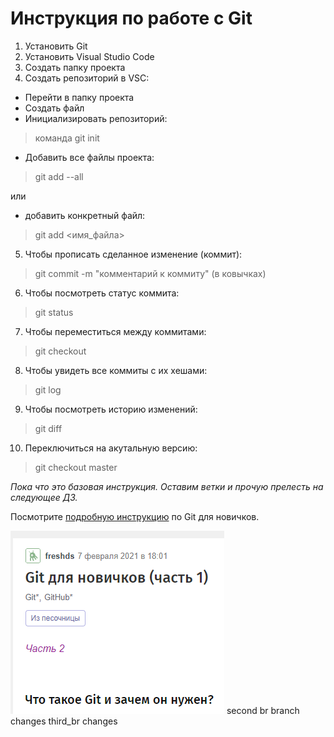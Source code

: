 # Инструкция по работе с Git

1. Установить Git
2. Установить Visual Studio Code
3. Создать папку проекта
4. Создать репозиторий в VSC:
* Перейти в папку проекта 
* Создать файл
* Инициализировать репозиторий:
> команда git init 
* Добавить все файлы проекта: 
> git add --all

или

* добавить конкретный файл:
> git add <имя_файла>

5. Чтобы прописать сделанное изменение (коммит):
> git commit -m "комментарий к коммиту" (в ковычках) 
6. Чтобы посмотреть статус коммита:
> git status
7. Чтобы переместиться между коммитами:
> git checkout
8. Чтобы увидеть все коммиты с их хешами:
> git log
9. Чтобы посмотреть историю изменений:
> git diff
10. Переключиться на акутальную версию:
> git checkout master

*Пока что это базовая инструкция. Оставим ветки и прочую прелесть на следующее ДЗ.*

Посмотрите [подробную инструкцию](https://habr.com/ru/post/541258/) по Git для новичков.

![<image>](git_image.png)
second br branch changes
third_br changes

